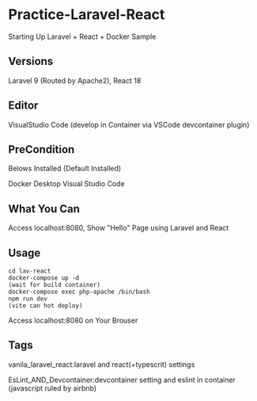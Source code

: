 # Practice-Laravel-React

Starting Up Laravel + React + Docker Sample

## Versions
Laravel 9 (Routed by Apache2), React 18

## Editor
VisualStudio Code
(develop in Container via VSCode devcontainer plugin)

## PreCondition
Belows Installed (Default Installed)

Docker Desktop
Visual Studio Code

## What You Can
Access localhost:8080, Show "Hello" Page using Laravel and React

## Usage
```
cd lav-react
docker-compose up -d
(wait for build container)
docker-compose exec php-apache /bin/bash
npm run dev
(vite can hot deploy)
```

Access localhost:8080 on Your Brouser

## Tags

vanila_laravel_react:laravel and react(+typescrit) settings

EsLint_AND_Devcontainer:devcontainer setting and eslint in container (javascript ruled by airbnb)


